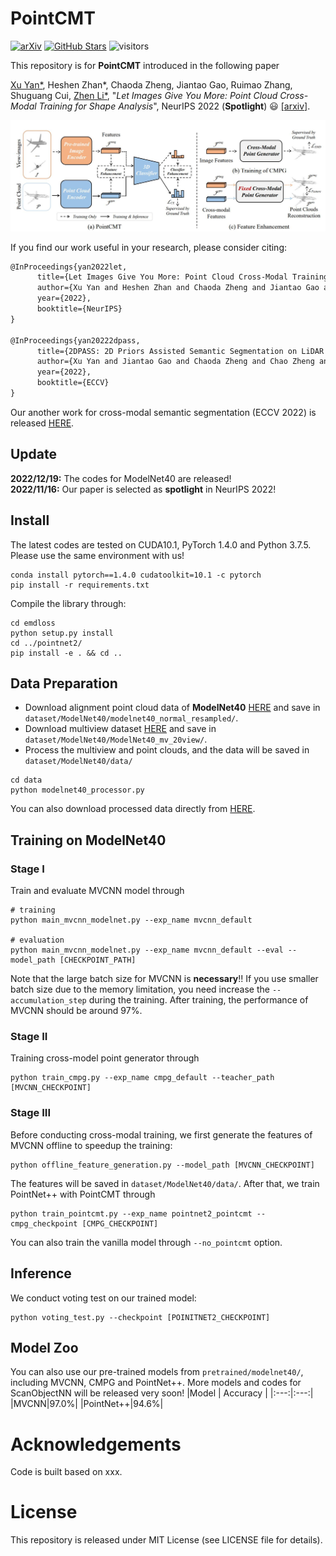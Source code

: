 # PointCMT
[![arXiv](https://img.shields.io/badge/arXiv-2203.09065-b31b1b.svg)](https://arxiv.org/pdf/2210.04208.pdf)
[![GitHub Stars](https://img.shields.io/github/stars/ZhanHeshen/PointCMT?style=social)](https://github.com/ZhanHeshen/PointCMT)
![visitors](https://visitor-badge.glitch.me/badge?page_id=https://github.com/ZhanHeshen/PointCMT)

This repository is for **PointCMT** introduced in the following paper

[Xu Yan*](https://yanx27.github.io/), Heshen Zhan*, Chaoda Zheng, Jiantao Gao, Ruimao Zhang, Shuguang Cui, 
[Zhen Li*](https://mypage.cuhk.edu.cn/academics/lizhen/), 
"*Let Images Give You More: Point Cloud Cross-Modal Training for Shape Analysis*", NeurIPS 2022 (**Spotlight**) :smiley: [[arxiv]](https://arxiv.org/pdf/2210.04208.pdf).

![image](figures/pipeline.jpg)

If you find our work useful in your research, please consider citing:
```latex
@InProceedings{yan2022let,
      title={Let Images Give You More: Point Cloud Cross-Modal Training for Shape Analysis}, 
      author={Xu Yan and Heshen Zhan and Chaoda Zheng and Jiantao Gao and Ruimao Zhang and Shuguang Cui and Zhen Li},
      year={2022},
      booktitle={NeurIPS}
}

@InProceedings{yan20222dpass,
      title={2DPASS: 2D Priors Assisted Semantic Segmentation on LiDAR Point Clouds}, 
      author={Xu Yan and Jiantao Gao and Chaoda Zheng and Chao Zheng and Ruimao Zhang and Shuguang Cui and Zhen Li},
      year={2022},
      booktitle={ECCV}
}
```
Our another work for cross-modal semantic segmentation (ECCV 2022) is released [HERE](https://github.com/yanx27/2DPASS).

## Update
**2022/12/19:** The codes for ModelNet40 are released!<br>
**2022/11/16:** Our paper is selected as **spotlight** in NeurIPS 2022!

## Install
The latest codes are tested on CUDA10.1, PyTorch 1.4.0 and Python 3.7.5. Please use the same environment with us!
```shell
conda install pytorch==1.4.0 cudatoolkit=10.1 -c pytorch
pip install -r requirements.txt
```
Compile the library through:
```shell script
cd emdloss
python setup.py install
cd ../pointnet2/
pip install -e . && cd ..
```

## Data Preparation
* Download alignment point cloud data of **ModelNet40** [HERE](https://shapenet.cs.stanford.edu/media/modelnet40_normal_resampled.zip) and save in `dataset/ModelNet40/modelnet40_normal_resampled/`.
* Download multiview dataset [HERE](https://cuhko365-my.sharepoint.com/:u:/g/personal/220019191_link_cuhk_edu_cn/EVm3wAL4nQNIh397VdgMUS8BiHNeTLzC_TcTCi7akk1omA?e=G3WoS5)  and save in `dataset/ModelNet40/ModelNet40_mv_20view/`.
* Process the multiview and point clouds, and the data will be saved in `dataset/ModelNet40/data/`
```shell script
cd data
python modelnet40_processor.py
```
You can also download processed data directly from [HERE](https://cuhko365-my.sharepoint.com/:f:/g/personal/220019191_link_cuhk_edu_cn/Er6xagknF2tBqC5FVUsyVe4BzEiu45D23rAv5wS2xGdsqA?e=Ygzv6q).

## Training on ModelNet40
### Stage I
Train and evaluate MVCNN model through
```shell
# training
python main_mvcnn_modelnet.py --exp_name mvcnn_default

# evaluation
python main_mvcnn_modelnet.py --exp_name mvcnn_default --eval --model_path [CHECKPOINT_PATH]
```
Note that the large batch size for MVCNN is **necessary**!! If you use smaller batch size due to the memory limitation, you need increase the `--accumulation_step` during the training. After training, the performance of MVCNN should be around 97%.

### Stage II
Training cross-model point generator through
```shell
python train_cmpg.py --exp_name cmpg_default --teacher_path [MVCNN_CHECKPOINT]
```

### Stage III
Before conducting cross-modal training, we first generate the features of MVCNN offline to speedup the training:
```shell
python offline_feature_generation.py --model_path [MVCNN_CHECKPOINT]
```
The features will be saved in `dataset/ModelNet40/data/`.
After that, we train PointNet++ with PointCMT through
```shell
python train_pointcmt.py --exp_name pointnet2_pointcmt --cmpg_checkpoint [CMPG_CHECKPOINT]
```
You can also train the vanilla model through `--no_pointcmt` option.

## Inference
We conduct voting test on our trained model:
```shell
python voting_test.py --checkpoint [POINITNET2_CHECKPOINT]
```

## Model Zoo
You can also use our pre-trained models from `pretrained/modelnet40/`, including MVCNN, CMPG and PointNet++. More models and codes for ScanObjectNN will be released very soon!
|Model | Accuracy |
|:---:|:---:|
|MVCNN|97.0%|
|PointNet++|94.6%|

# Acknowledgements
Code is built based on xxx.

# License
This repository is released under MIT License (see LICENSE file for details).
